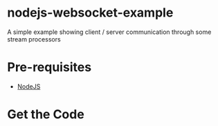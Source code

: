 # nodejs-websocket-example
A simple example showing client / server communication through some stream processors

# Pre-requisites
* [NodeJS](https://nodejs.org/)

# Get the Code
